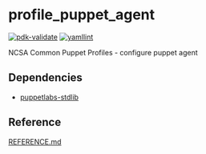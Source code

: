 # profile_puppet_agent

[![pdk-validate](https://github.com/ncsa/puppet-profile_puppet_agent/actions/workflows/pdk-validate.yml/badge.svg)](https://github.com/ncsa/puppet-profile_puppet_agent/actions/workflows/pdk-validate.yml)
[![yamllint](https://github.com/ncsa/puppet-profile_puppet_agent/actions/workflows/yamllint.yml/badge.svg)](https://github.com/ncsa/puppet-profile_puppet_agent/actions/workflows/yamllint.yml)

NCSA Common Puppet Profiles - configure puppet agent

## Dependencies
- [puppetlabs-stdlib](https://forge.puppet.com/modules/puppetlabs/stdlib)

## Reference

[REFERENCE.md](REFERENCE.md)
